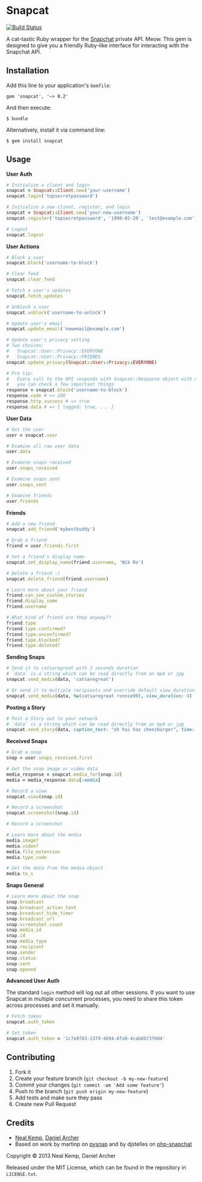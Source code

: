 Snapcat
=======
[![Build Status](https://travis-ci.org/nneal/snapcat.png)](https://travis-ci.org/nneal/snapcat)


A cat-tastic Ruby wrapper for the [Snapchat](http://snapchat.com) private API.
Meow. This gem is designed to give you a friendly Ruby-like interface for
interacting with the Snapchat API.


Installation
------------

Add this line to your application's `Gemfile`:

    gem 'snapcat', '~> 0.2'

And then execute:

    $ bundle

Alternatively, install it via command line:

    $ gem install snapcat


Usage
-----

**User Auth**

```ruby
# Initialize a client and login
snapcat = Snapcat::Client.new('your-username')
snapcat.login('topsecretpassword')

# Initialize a new client, register, and login
snapcat = Snapcat::Client.new('your-new-username')
snapcat.register('topsecretpassword', '1990-01-20', 'test@example.com')

# Logout
snapcat.logout
```


**User Actions**

```ruby
# Block a user
snapcat.block('username-to-block')

# Clear feed
snapcat.clear_feed

# Fetch a user's updates
snapcat.fetch_updates

# Unblock a user
snapcat.unblock('username-to-unlock')

# Update user's email
snapcat.update_email('newemail@example.com')

# Update user's privacy setting
# Two choices:
#   Snapcat::User::Privacy::EVERYONE
#   Snapcat::User::Privacy::FRIENDS
snapcat.update_privacy(Snapcat::User::Privacy::EVERYONE)

# Pro tip:
#   Every call to the API responds with Snapcat::Response object with which
#   you can check a few important things
response = snapcat.block('username-to-block')
response.code # => 200
response.http_success # => true
response.data # => { logged: true, ... }
```

**User Data**

```ruby
# Get the user
user = snapcat.user

# Examine all raw user data
user.data

# Examine snaps received
user.snaps_received

# Examine snaps sent
user.snaps_sent

# Examine friends
user.friends
```

**Friends**

```ruby
# Add a new friend
snapcat.add_friend('mybestbuddy')

# Grab a friend
friend = user.friends.first

# Set a friend's display name
snapcat.set_display_name(friend.username, 'Nik Ro')

# Delete a friend :(
snapcat.delete_friend(friend.username)

# Learn more about your friend
friend.can_see_custom_stories
friend.display_name
friend.username

# What kind of friend are they anyway??
friend.type
friend.type.confirmed?
friend.type.unconfirmed?
friend.type.blocked?
friend.type.deleted?
```

**Sending Snaps**

```ruby
# Send it to catsaregreat with 3 seconds duration
# `data` is a string which can be read directly from an mp4 or jpg
snapcat.send_media(data, 'catsaregreat')

# Or send it to multiple recipients and override default view_duration
snapcat.send_media(data, %w(catsaregreat ronnie99), view_duration: 4)
```

**Posting a Story**

```ruby
# Post a Story out to your network
# `data` is a string which can be read directly from an mp4 or jpg
snapcat.send_story(data, caption_text: "oh hai haz cheezburger", time: 10)
```

**Received Snaps**

```ruby
# Grab a snap
snap = user.snaps_received.first

# Get the snap image or video data
media_response = snapcat.media_for(snap.id)
media = media_response.data[:media]

# Record a view
snapcat.view(snap.id)

# Record a screenshot
snapcat.screenshot(snap.id)

# Record a screenshot

# Learn more about the media
media.image?
media.video?
media.file_extension
media.type_code

# Get the data from the media object
media.to_s
```

**Snaps General**

```ruby
# Learn more about the snap
snap.broadcast
snap.broadcast_action_text
snap.broadcast_hide_timer
snap.broadcast_url
snap.screenshot_count
snap.media_id
snap.id
snap.media_type
snap.recipient
snap.sender
snap.status
snap.sent
snap.opened
```

**Advanced User Auth**

The standard `login` method will log out all other sessions. If you want to use
Snapcat in multiple concurrent processes, you need to share this token across
processes and set it manually.

```ruby
# Fetch token
snapcat.auth_token

# Set token
snapcat.auth_token = '1c7e8f83-1379-4694-8fa9-4cab6b73f0d4'
```


Contributing
------------

1. Fork it
2. Create your feature branch (`git checkout -b my-new-feature`)
3. Commit your changes (`git commit -am 'Add some feature'`)
4. Push to the branch (`git push origin my-new-feature`)
5. Add tests and make sure they pass
6. Create new Pull Request


Credits
-------

* [Neal Kemp](http://nealke.mp), [Daniel Archer](http://dja.io)
* Based on work by martinp on [pysnap](https://github.com/martinp/pysnap) and by
  djstelles on [php-snapchat](https://github.com/dstelljes/php-snapchat)

Copyright &copy; 2013 Neal Kemp, Daniel Archer

Released under the MIT License, which can be found in the repository in `LICENSE.txt`.
